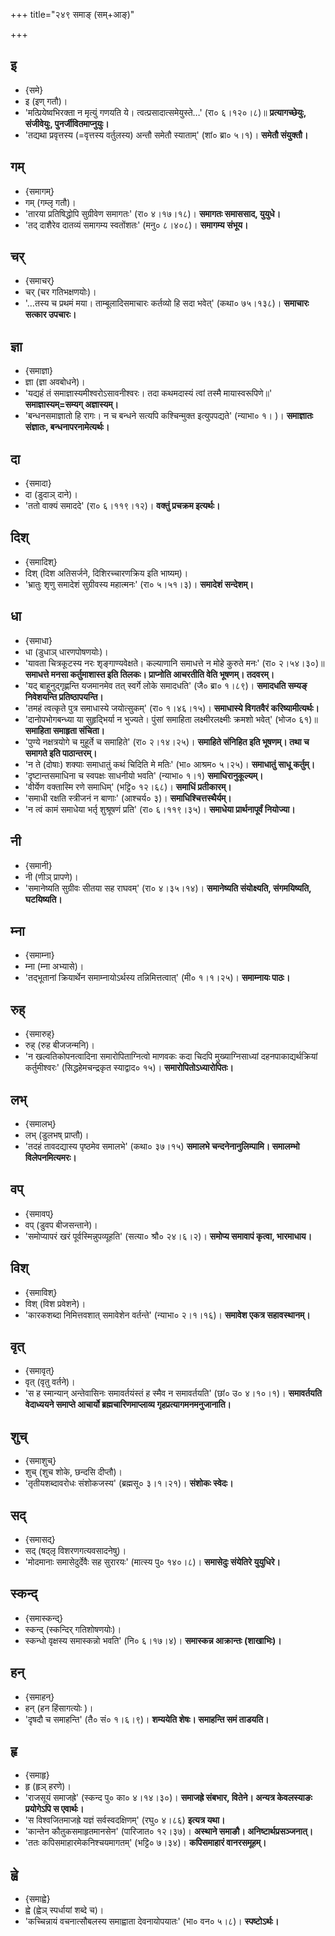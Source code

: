 +++
title="२४९ समाङ् (सम्+आङ्)"

+++

## इ
- {समे}
- इ (इण् गतौ)।
- 'मत्प्रियेष्वभिरक्ता न मृत्युं गणयति ये। त्वत्प्रसादात्समेयुस्ते…' (रा० ६।१२०।८)॥ **प्रत्यागच्छेयुः, संजीवेयुः, पुनर्जीवितमाप्नुयुः।**
- 'तद्यथा प्रवृत्तस्य (=वृत्तस्य वर्तुलस्य) अन्तौ समेतौ स्याताम्' (शां० ब्रा० ५।१)। **समेतौ संयुक्तौ।**

## गम्
- {समागम्}
- गम् (गम्लृ गतौ)।
- 'तारया प्रतिषिद्धोपि सुग्रीवेण समागतः' (रा० ४।१७।१८)। **समागतः समाससाद, युयुधे।**
- 'तद् दाशैरेव दातव्यं समागम्य स्वतोंशतः' (मनु० ८।४०८)। **समागम्य संभूय।**

## चर्
- {समाचर्}
- चर् (चर गतिभक्षणयोः)।
- '…तस्य च प्रथमं मया। ताम्बूलादिसमाचारः कर्तव्यो हि सदा भवेत्' (कथा० ७५।१३८)। **समाचारः सत्कार उपचारः।**

## ज्ञा
- {समाज्ञा}
- ज्ञा (ज्ञा अवबोधने)।
- 'यद्यहं तं समाज्ञास्यमीश्वरोऽसावनीश्वरः। तदा कथमदास्यं त्वां तस्मै मायास्वरूपिणे॥' **समाज्ञास्यम्=सम्यग् अज्ञास्यम्।**
- 'बन्धनसमाज्ञातो हि रागः। न च बन्धने सत्यपि कश्चिन्मुक्त इत्युपपद्यते' (न्याभा० १। )। **समाज्ञातः संज्ञातः, बन्धनापरनामेत्यर्थः।**

## दा
- {समादा}
- दा (डुदाञ् दाने)।
- 'ततो वाक्यं समाददे' (रा० ६।११९।१२)। **वक्तुं प्रचक्रम इत्यर्थः।**

## दिश्
- {समादिश्}
- दिश् (दिश अतिसर्जने, दिशिरच्चारणक्रिय इति भाष्यम्)।
- 'भ्रातुः शृणु समादेशं सुग्रीवस्य महात्मनः' (रा० ५।५१।३)। **समादेशं सन्देशम्।**

## धा
- {समाधा}
- धा (डुधाञ् धारणपोषणयोः)।
- 'यावता चित्रकूटस्य नरः शृङ्गाण्यवेक्षते। कल्याणानि समाधत्ते न मोहे कुरुते मनः' (रा० २।५४।३०)॥ **समाधत्ते मनसा कर्तुमाशास्त इति तिलकः। प्राप्नोति आचरतीति वेति भूषणम्। तदवरम्।**
- 'यद् बाहूनुद्गृह्णन्ति यजमानमेव तत् स्वर्गे लोके समादधति' (जै० ब्रा० १।८९)। **समादधति सम्यङ् निवेशयन्ति प्रतिष्ठापयन्ति।**
- 'तमहं त्वत्कृते पुत्र समाधास्ये जयोत्सुकम्' (रा० १।४६।१५)। **समाधास्ये विगतवैरं करिष्यामीत्यर्थः।**
- 'दानोपभोगबन्ध्या या सुहृद्भिर्या न भुज्यते। पुंसां समाहिता लक्ष्मीरलक्ष्मीः क्रमशो भवेत्' (भोज० ६१)॥ **समाहिता समाहृता संचिता।**
- 'पुण्ये नक्षत्रयोगे च मुहूर्ते च समाहिते' (रा० २।१४।२५)। **समाहिते संनिहित इति भूषणम्। तथा च समागते इति पाठान्तरम्।**
- 'न ते (दोषाः) शक्याः समाधातुं कथं चिदिति मे मतिः' (भा० आश्रम० ५।२५)। **समाधातुं साधू कर्तुम्।**
- 'दृष्टान्तसमाधिना च स्वपक्षः साधनीयो भवति' (न्याभा० १।१) **समाधिरानुकूल्यम्।**
- 'वीर्येण वक्तास्मि रणे समाधिम्' (भट्टि० १२।६८)। **समाधिं प्रतीकारम्।**
- 'समाधी रक्षति स्त्रीजनं न बाणाः' (आश्चर्य० ३)। **समाधिश्चित्तस्थैर्यम्।**
- 'न त्वं कामं समाधेया भर्तृ शुश्रूषणं प्रति' (रा० ६।११९।३५)। **समाधेया प्रार्थनापूर्वं नियोज्या।**

## नी
- {समानी}
- नी (णीञ् प्रापणे)।
- 'समानेष्यति सुग्रीवः सीतया सह राघवम्' (रा० ४।३५।१४)। **समानेष्यति संयोक्ष्यति, संगमयिष्यति, घटयिष्यति।**

## म्ना
- {समाम्ना}
- म्ना (म्ना अभ्यासे)।
- 'तद्भूतानां क्रियार्थेन समाम्नायोऽर्थस्य तन्निमित्तत्वात्' (मी० १।१।२५)। **समाम्नायः पाठः।**

## रुह्
- {समारुह्}
- रुह् (रुह बीजजन्मनि)।
- 'न खल्वतिकोपनत्वादिना समारोपिताग्नित्वो माणवकः कदा चिदपि मुख्याग्निसाध्यां दहनपाकाद्यर्थक्रियां कर्तुमीश्वरः' (सिद्धहेमचन्द्रकृत स्याद्वाद० १५)। **समारोपितोऽध्यारोपितः।**

## लभ्
- {समालभ्}
- लभ् (डुलभष् प्राप्तौ)।
- 'तदहं तावदद्यास्य पृष्ठमेव समालभे' (कथा० ३७।१५) **समालभे चन्दनेनानुलिम्पामि। समालम्भो विलेपनमित्यमरः।**

## वप्
- {समावप्}
- वप् (डुवप बीजसन्ताने)।
- 'समोप्यापरं खरं पूर्वस्मिन्नुपव्यूहति' (सत्या० श्रौ० २४।६।२)। **समोप्य समावापं कृत्वा, भारमाधाय।**

## विश्
- {समाविश्}
- विश् (विश प्रवेशने)।
- 'कारकशब्दा निमित्तवशात् समावेशेन वर्तन्ते' (न्याभा० २।१।१६)। **समावेश एकत्र सहावस्थानम्।**

## वृत्
- {समावृत्}
- वृत् (वृतु वर्तने)।
- 'स ह स्मान्यान् अन्तेवासिनः समावर्तयंस्तं ह स्मैव न समावर्तयति' (छां० उ० ४।१०।१)। **समावर्तयति वेदाध्ययने समाप्ते आचार्यो ब्रह्मचारिणमाप्लाव्य गृहप्रत्यागमनमनुजानाति।**

## शुच्
- {समाशुच्}
- शुच् (शुच शोके, छन्दसि दीप्तौ)।
- 'तृतीयशब्दावरोधः संशोकजस्य' (ब्रह्मसू० ३।१।२१)। **संशोकः स्वेदः।**

## सद्
- {समासद्}
- सद् (षद्लृ विशरणगत्यवसादनेषु)।
- 'मोदमानाः समासेदुर्देवैः सह सुरारयः' (मात्स्य पु० १४०।८)। **समासेदुः संयेतिरे युयुधिरे।**

## स्कन्द्
- {समास्कन्द्}
- स्कन्द् (स्कन्दिर् गतिशोषणयोः)।
- स्कन्धो वृक्षस्य समास्कन्नो भवति' (नि० ६।१७।४)। **समास्कन्न आक्रान्तः (शाखाभिः)।**

## हन्
- {समाहन्}
- हन् (हन हिंसागत्योः )।
- 'दृषदौ च समाहन्ति' (तै० सं० १।६।९)। **शम्ययेति शेषः। समाहन्ति समं ताडयति।**

## हृ
- {समाहृ}
- हृ (हृञ् हरणे)।
- 'राजसूयं समाजह्रे' (स्कन्द पु० का० ४।१४।३०)। **समाजह्रे संबभार, वितेने। अन्यत्र केवलस्याङः प्रयोगेऽपि स एवार्थः।**
- 'स विश्वजितमाजह्रे यज्ञं सर्वस्वदक्षिणम्' (रघु० ४।८६) **इत्यत्र यथा।**
- 'कान्तेन कौतुकसमाहृतमानसेन' (पारिजात० १२।३७)। **अस्थाने समाङौ। अनिष्टार्थप्रसञ्जनात्।**
- 'ततः कपिसमाहारमेकनिश्चयमागतम्' (भट्टि० ७।३४)। **कपिसमाहारं वानरसमूहम्।**

## ह्वे
- {समाह्वे}
- ह्वे (ह्वेञ् स्पर्धायां शब्दे च)।
- 'कच्चिन्नायं वचनात्सौबलस्य समाह्वाता देवनायोपयातः' (भा० वन० ५।८)। **स्पष्टोऽर्थः।**
